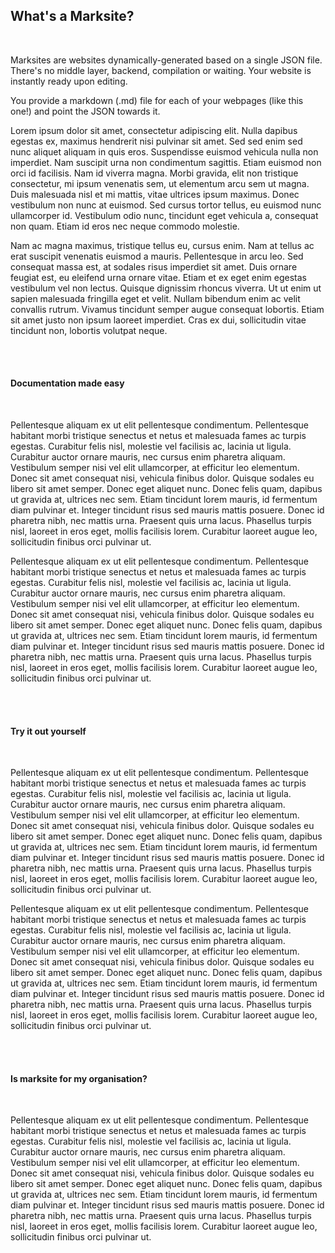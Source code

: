 ## What's a Marksite?

<br>

Marksites are websites dynamically-generated based on a single JSON file.
There's no middle layer, backend, compilation or waiting. Your website is instantly ready upon editing.

You provide a markdown (.md) file for each of your webpages (like this one!) and point the JSON towards it.

Lorem ipsum dolor sit amet, consectetur adipiscing elit. Nulla dapibus egestas ex, maximus hendrerit nisi pulvinar sit amet. Sed sed enim sed nunc aliquet aliquam in quis eros. Suspendisse euismod vehicula nulla non imperdiet. Nam suscipit urna non condimentum sagittis. Etiam euismod non orci id facilisis. Nam id viverra magna. Morbi gravida, elit non tristique consectetur, mi ipsum venenatis sem, ut elementum arcu sem ut magna. Duis malesuada nisl et mi mattis, vitae ultrices ipsum maximus. Donec vestibulum non nunc at euismod. Sed cursus tortor tellus, eu euismod nunc ullamcorper id. Vestibulum odio nunc, tincidunt eget vehicula a, consequat non quam. Etiam id eros nec neque commodo molestie.

Nam ac magna maximus, tristique tellus eu, cursus enim. Nam at tellus ac erat suscipit venenatis euismod a mauris. Pellentesque in arcu leo. Sed consequat massa est, at sodales risus imperdiet sit amet. Duis ornare feugiat est, eu eleifend urna ornare vitae. Etiam et ex eget enim egestas vestibulum vel non lectus. Quisque dignissim rhoncus viverra. Ut ut enim ut sapien malesuada fringilla eget et velit. Nullam bibendum enim ac velit convallis rutrum. Vivamus tincidunt semper augue consequat lobortis. Etiam sit amet justo non ipsum laoreet imperdiet. Cras ex dui, sollicitudin vitae tincidunt non, lobortis volutpat neque.

<br>

<br>

#### Documentation made easy

<br>

Pellentesque aliquam ex ut elit pellentesque condimentum. Pellentesque habitant morbi tristique senectus et netus et malesuada fames ac turpis egestas. Curabitur felis nisl, molestie vel facilisis ac, lacinia ut ligula. Curabitur auctor ornare mauris, nec cursus enim pharetra aliquam. Vestibulum semper nisi vel elit ullamcorper, at efficitur leo elementum. Donec sit amet consequat nisi, vehicula finibus dolor. Quisque sodales eu libero sit amet semper. Donec eget aliquet nunc. Donec felis quam, dapibus ut gravida at, ultrices nec sem. Etiam tincidunt lorem mauris, id fermentum diam pulvinar et. Integer tincidunt risus sed mauris mattis posuere. Donec id pharetra nibh, nec mattis urna. Praesent quis urna lacus. Phasellus turpis nisl, laoreet in eros eget, mollis facilisis lorem. Curabitur laoreet augue leo, sollicitudin finibus orci pulvinar ut.

Pellentesque aliquam ex ut elit pellentesque condimentum. Pellentesque habitant morbi tristique senectus et netus et malesuada fames ac turpis egestas. Curabitur felis nisl, molestie vel facilisis ac, lacinia ut ligula. Curabitur auctor ornare mauris, nec cursus enim pharetra aliquam. Vestibulum semper nisi vel elit ullamcorper, at efficitur leo elementum. Donec sit amet consequat nisi, vehicula finibus dolor. Quisque sodales eu libero sit amet semper. Donec eget aliquet nunc. Donec felis quam, dapibus ut gravida at, ultrices nec sem. Etiam tincidunt lorem mauris, id fermentum diam pulvinar et. Integer tincidunt risus sed mauris mattis posuere. Donec id pharetra nibh, nec mattis urna. Praesent quis urna lacus. Phasellus turpis nisl, laoreet in eros eget, mollis facilisis lorem. Curabitur laoreet augue leo, sollicitudin finibus orci pulvinar ut.

<br>

<br>

#### Try it out yourself

<br>

Pellentesque aliquam ex ut elit pellentesque condimentum. Pellentesque habitant morbi tristique senectus et netus et malesuada fames ac turpis egestas. Curabitur felis nisl, molestie vel facilisis ac, lacinia ut ligula. Curabitur auctor ornare mauris, nec cursus enim pharetra aliquam. Vestibulum semper nisi vel elit ullamcorper, at efficitur leo elementum. Donec sit amet consequat nisi, vehicula finibus dolor. Quisque sodales eu libero sit amet semper. Donec eget aliquet nunc. Donec felis quam, dapibus ut gravida at, ultrices nec sem. Etiam tincidunt lorem mauris, id fermentum diam pulvinar et. Integer tincidunt risus sed mauris mattis posuere. Donec id pharetra nibh, nec mattis urna. Praesent quis urna lacus. Phasellus turpis nisl, laoreet in eros eget, mollis facilisis lorem. Curabitur laoreet augue leo, sollicitudin finibus orci pulvinar ut.

Pellentesque aliquam ex ut elit pellentesque condimentum. Pellentesque habitant morbi tristique senectus et netus et malesuada fames ac turpis egestas. Curabitur felis nisl, molestie vel facilisis ac, lacinia ut ligula. Curabitur auctor ornare mauris, nec cursus enim pharetra aliquam. Vestibulum semper nisi vel elit ullamcorper, at efficitur leo elementum. Donec sit amet consequat nisi, vehicula finibus dolor. Quisque sodales eu libero sit amet semper. Donec eget aliquet nunc. Donec felis quam, dapibus ut gravida at, ultrices nec sem. Etiam tincidunt lorem mauris, id fermentum diam pulvinar et. Integer tincidunt risus sed mauris mattis posuere. Donec id pharetra nibh, nec mattis urna. Praesent quis urna lacus. Phasellus turpis nisl, laoreet in eros eget, mollis facilisis lorem. Curabitur laoreet augue leo, sollicitudin finibus orci pulvinar ut.

<br>

<br>

#### Is marksite for my organisation?

<br>

Pellentesque aliquam ex ut elit pellentesque condimentum. Pellentesque habitant morbi tristique senectus et netus et malesuada fames ac turpis egestas. Curabitur felis nisl, molestie vel facilisis ac, lacinia ut ligula. Curabitur auctor ornare mauris, nec cursus enim pharetra aliquam. Vestibulum semper nisi vel elit ullamcorper, at efficitur leo elementum. Donec sit amet consequat nisi, vehicula finibus dolor. Quisque sodales eu libero sit amet semper. Donec eget aliquet nunc. Donec felis quam, dapibus ut gravida at, ultrices nec sem. Etiam tincidunt lorem mauris, id fermentum diam pulvinar et. Integer tincidunt risus sed mauris mattis posuere. Donec id pharetra nibh, nec mattis urna. Praesent quis urna lacus. Phasellus turpis nisl, laoreet in eros eget, mollis facilisis lorem. Curabitur laoreet augue leo, sollicitudin finibus orci pulvinar ut.